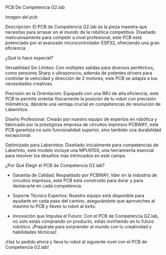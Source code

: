 PCB De Competencia G2.lab

_imagen del pcb_

Descripción:
El PCB de Competencia G2.lab es la pieza maestra que necesitas para arrasar en el mundo de la robótica competitiva. Diseñado meticulosamente para competir a nivel profesional, este PCB está potenciado por el avanzado microcontrolador ESP32, ofreciendo una gran eficiencia .

¿Qué lo hace especial?

Versatilidad Sin Límites: Con múltiples salidas para diversos periféricos, como sensores Sharp o ultrasonicos, además de potentes drivers para controlar la velocidad y dirección de 2 motores, este PCB se adapta a tus necesidades creativas.

Precisión en la Orientación: Equipado con una IMU de alta eficiencia, este PCB te permite orientar físicamente la posición de tu robot con precisión milimétrica, dándote una ventaja crucial en competencias de resolución de Laberintos.

Diseño Profesional: Creado por nuestro equipo de expertos en robótica y fabricado por la prestigiosa empresa de circuitos impresos PCBWAY, este PCB garantiza no solo funcionalidad superior, sino también una durabilidad excepcional.

Optimizado para Laberintos: Diseñado inicialmente para competencias de Laberinto, este modelo incluye una MPU9150, una herramienta esencial para resolver los desafíos más intrincados en este campo.

¿Por Qué Elegir el PCB de Competencia G2.lab?

- Garantía de Calidad: Respaldado por PCBWAY, líder en la industria de circuitos impresos, este PCB está construido para durar y para destacarte en cada competencia.

- Soporte Técnico Expertos: Nuestro equipo está disponible para ayudarte en cada paso del camino, asegurándote que aproveches al máximo tu PCB y lleves tu robot al éxito.

- Innovación que Impulsa el Futuro: Con el PCB de Competencia G2.lab, no solo estás comprando un producto, estás invirtiendo en tu futuro robótico. ¡Prepárate para sorprender al mundo con tu creatividad y habilidades técnicas!

¡Haz tu pedido ahora y lleva tu robot al siguiente nivel con el PCB de Competencia G2.lab!
